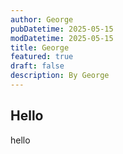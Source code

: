 ```yaml
---
author: George
pubDatetime: 2025-05-15
modDatetime: 2025-05-15
title: George
featured: true
draft: false
description: By George
---
```

## Hello

hello